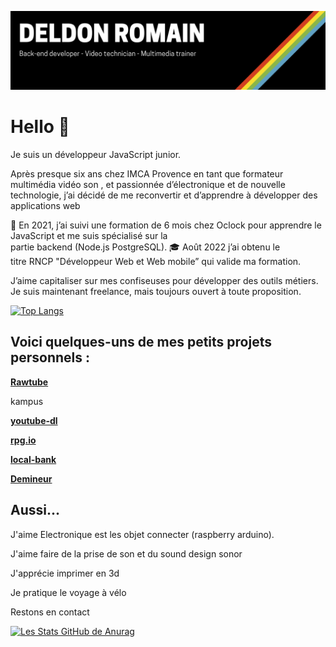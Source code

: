 ![cover](https://github.com/deldon/deldon/blob/main/header.png)
# Hello :wave:
Je suis un développeur JavaScript junior.

Après presque six ans chez IMCA Provence en tant que formateur multimédia vidéo son , et passionnée d’électronique et de nouvelle technologie, j’ai décidé de me reconvertir et d’apprendre à développer des applications web

:school: En 2021, j’ai suivi une formation de 6 mois chez Oclock pour apprendre le JavaScript et me suis spécialisé sur la partie backend (Node.js PostgreSQL).
:mortar_board: Août 2022 j’ai obtenu le titre RNCP "Développeur Web et Web mobile” qui valide ma formation.

J’aime capitaliser sur mes confiseuses pour développer des outils métiers.
Je suis maintenant freelance, mais toujours ouvert à toute proposition.

[![Top Langs](https://github-readme-stats.vercel.app/api/top-langs/?username=deldon)](https://github.com/anuraghazra/github-readme-stats)


## ****Voici quelques-uns de mes petits projets personnels :****

****[Rawtube](https://github.com/deldon/Rawtube)****

kampus

****[youtube-dl](https://github.com/deldon/youtube-dl)****

****[rpg.io](https://github.com/deldon/rpg.io)****

****[local-bank](https://github.com/deldon/local-bank)****

****[Demineur](https://github.com/deldon/Demineur)****

## **Aussi...**

J'aime Electronique est les objet connecter (raspberry arduino).

J'aime faire de la prise de son et du sound design sonor

J'apprécie imprimer en 3d 

Je pratique le voyage à vélo

Restons en contact

[![Les Stats GitHub de Anurag](https://github-readme-stats.vercel.app/api?username=deldon)](https://github.com/anuraghazra/github-readme-stats)
